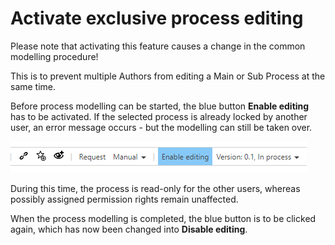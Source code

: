 # Activate exclusive process editing

Please note that activating this feature causes a change in the common modelling procedure!

This is to prevent multiple Authors from editing a Main or Sub Process at the same time.  

Before process modelling can be started, the blue button __Enable editing__ has to be activated. If the selected process is already locked by another user, an error message occurs - but the modelling can still be taken over.

![screen](../media/enable_editing.png)   

During this time, the process is read-only for the other users, whereas possibly assigned permission rights remain unaffected.

When the process modelling is completed, the blue button is to be clicked again, which has now been changed into __Disable editing__.
